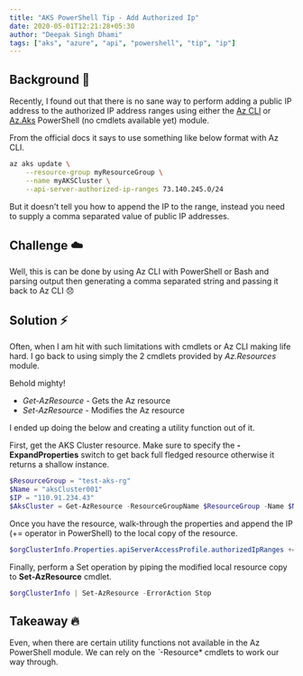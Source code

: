 ```yaml
---
title: "AKS PowerShell Tip - Add Authorized Ip"
date: 2020-05-01T12:21:28+05:30
author: "Deepak Singh Dhami"
tags: ["aks", "azure", "api", "powershell", "tip", "ip"]
---
```


## Background :panda_face:

Recently, I found out that there is no sane way to perform adding a public IP address to
the authorized IP address ranges using either the
[Az CLI](https://docs.microsoft.com/en-us/azure/aks/api-server-authorized-ip-ranges#update-a-clusters-api-server-authorized-ip-ranges)
or [Az.Aks](https://docs.microsoft.com/en-us/powershell/module/az.aks/?view=azps-3.8.0) PowerShell (no cmdlets available yet) module.

From the official docs it says to use  something like below format with Az CLI.

```bash
az aks update \
    --resource-group myResourceGroup \
    --name myAKSCluster \
    --api-server-authorized-ip-ranges 73.140.245.0/24
```

But it doesn't tell you how to append the IP to the range, instead you need to
supply a comma separated value of public IP addresses.

## Challenge :cloud:

Well, this is can be done by using Az CLI with PowerShell or Bash and parsing
output then generating a comma separated string and passing it back to Az CLI
 :disappointed:

## Solution :zap:

Often, when I am hit with such limitations with cmdlets or Az CLI making life
hard. I go back to using simply the 2 cmdlets provided by *Az.Resources* module.

Behold mighty!

- *Get-AzResource* - Gets the Az resource
- *Set-AzResource* - Modifies the Az resource

I ended up doing the below and creating a utility function out of it.

First, get the AKS Cluster resource. Make sure to specify the **-ExpandProperties**
switch to get back full fledged resource otherwise it returns a shallow instance.

```powershell
$ResourceGroup = "test-aks-rg"
$Name = "aksCluster001"
$IP = "110.91.234.43"
$AksCluster = Get-AzResource -ResourceGroupName $ResourceGroup -Name $Name -ExpandProperties -ErrorAction Stop
```

Once you have the resource, walk-through the properties and append the IP (+=
operator in PowerShell) to the local copy of the resource.

```powershell
$orgClusterInfo.Properties.apiServerAccessProfile.authorizedIpRanges += $Ip

```

Finally, perform a Set operation by piping the modified local resource copy to
**Set-AzResource** cmdlet.

```powershell
$orgClusterInfo | Set-AzResource -ErrorAction Stop
```

## Takeaway :fire:

Even, when there are certain utility functions not available in the Az PowerShell
module. We can rely on the *`*-Resource* cmdlets to work our way through.
